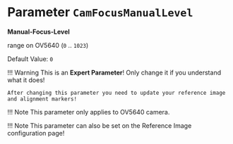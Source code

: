 # Parameter `CamFocusManualLevel`

**Manual-Focus-Level**

range on OV5640 (`0` .. `1023`)

Default Value: `0`

!!! Warning
    This is an **Expert Parameter**! Only change it if you understand what it does!

	After changing this parameter you need to update your reference image and alignment markers!

!!! Note
    This parameter only applies to OV5640 camera.
	
!!! Note
    This parameter can also be set on the Reference Image configuration page!
